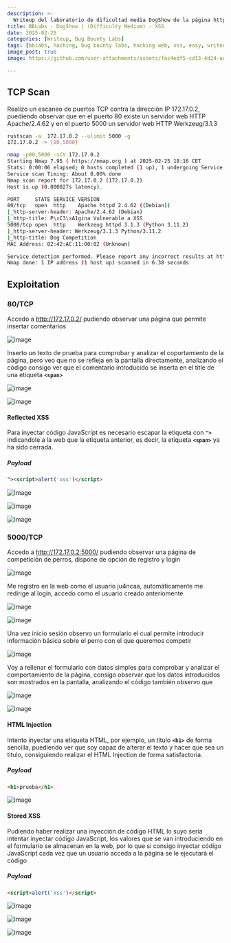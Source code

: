 ```yaml
---
description: >-
  Writeup del laboratorio de dificultad media DogShow de la página https://bugbountylabs.com/
title: BBLabs - DogShow | (Difficulty Medium) - XSS
date: 2025-02-25
categories: [Writeup, Bug Bounty Labs]
tags: [bblabs, hacking, bug bounty labs, hacking web, xss, easy, writeup, pentesting]
image_post: true
image: https://github.com/user-attachments/assets/fac4edf5-cd13-4d24-ad1e-bcd91f581873

---
```


## TCP Scan

Realizo un escaneo de puertos TCP contra la dirección IP 172.17.0.2, puediendo observar que en el puerto 80 existe un servidor web HTTP Apache/2.4.62 y en el puerto 5000 un servidor web HTTP Werkzeug/3.1.3

```bash
rustscan -a  172.17.0.2 --ulimit 5000 -g
172.17.0.2 -> [80,5000]
```

```bash
nmap -p80,5000 -sCV 172.17.0.2
Starting Nmap 7.95 ( https://nmap.org ) at 2025-02-25 18:16 CET
Stats: 0:00:06 elapsed; 0 hosts completed (1 up), 1 undergoing Service Scan
Service scan Timing: About 0.00% done
Nmap scan report for 172.17.0.2 (172.17.0.2)
Host is up (0.000027s latency).

PORT     STATE SERVICE VERSION
80/tcp   open  http    Apache httpd 2.4.62 ((Debian))
|_http-server-header: Apache/2.4.62 (Debian)
|_http-title: P\xC3\xA1gina Vulnerable a XSS
5000/tcp open  http    Werkzeug httpd 3.1.3 (Python 3.11.2)
|_http-server-header: Werkzeug/3.1.3 Python/3.11.2
|_http-title: Dog Competition
MAC Address: 02:42:AC:11:00:02 (Unknown)

Service detection performed. Please report any incorrect results at https://nmap.org/submit/ .
Nmap done: 1 IP address (1 host up) scanned in 6.38 seconds
```

## Exploitation

### 80/TCP

Accedo a http://172.17.0.2/ pudiendo observar una página que permite insertar comentarios

![image](https://github.com/user-attachments/assets/516d6665-4442-4a18-ba7f-c71936b13a42)

Inserto un texto de prueba para comprobar y analizar el coportamiento de la página, pero veo que no se refleja en la pantalla directamente, analizando el código consigo ver que el comentario introducido se inserta en el title de una etiqueta **`<span>`**

![image](https://github.com/user-attachments/assets/0fc66d88-3591-49e5-b4c0-7d9f11b77742)

![image](https://github.com/user-attachments/assets/548bd52e-c104-43bd-bb12-ce87c9db5335)

#### Reflected XSS

Para inyectar código JavaScript es necesario escapar la etiqueta con **`">`** indicandole a la web que la etiqueta anterior, es decir, la etiqueta **`<span>`** ya ha sido cerrada.

##### Payload

```html
"><script>alert('xss')</script>
```

![image](https://github.com/user-attachments/assets/2390222f-a518-403e-819f-13c405afed2c)

![image](https://github.com/user-attachments/assets/5532a377-314d-41be-8f42-897f8edc68e3)

![image](https://github.com/user-attachments/assets/df473b53-4c03-46eb-a306-107a43a3d162)

### 5000/TCP

Accedo a http://172.17.0.2:5000/ pudiendo observar una página de competición de perros, dispone de opción de registro y login

![image](https://github.com/user-attachments/assets/5b019a71-934a-4cdc-a4e7-631793001169)

Me registro en la web como el usuario ju4ncaa, automáticamente me redirige al login, accedo como el usuario creado anteriomente

![image](https://github.com/user-attachments/assets/9cad0a84-c3bb-4e58-b553-8dcc9a495b95)

![image](https://github.com/user-attachments/assets/a6f2036d-5430-4c54-a9f0-3a81274c1950)

Una vez inicio sesión observo un formulario el cual permite introducir información básica sobre el perro con el que queremos competir

![image](https://github.com/user-attachments/assets/4a33c027-0192-4661-94e2-21966a503054)

Voy a rellenar el formulario con datos simples para comprobar y analizar el comportamiento de la página, consigo observar que los datos introducidos son mostrados en la pantalla, analizando el código también observo que 

![image](https://github.com/user-attachments/assets/05a88c09-7169-4237-ab07-2221445ca95e)

![image](https://github.com/user-attachments/assets/5f6e3d5c-e998-469f-ad39-cb3192e6646c)

#### HTML Injection

Intento inyectar una etiqueta HTML, por ejemplo, un título **`<h1>`** de forma sencilla, puediendo ver que soy capaz de alterar el texto y hacer que sea un titulo, consiguiendo realizar el HTML Injection de forma satisfactoria.

##### Payload

```html
<h1>prueba</h1>
```

![image](https://github.com/user-attachments/assets/0376c63d-0e04-4404-944c-5b1cebc62d11)

#### Stored XSS

Pudiendo haber realizar una inyección de código HTML lo suyo sería intentar inyectar código JavaScript, los valores que se van introduciendo en el formulario se almacenan en la web, por lo que si consigo inyectar código JavaScript cada vez que un usuario acceda a la página se le ejecutará el código

##### Payload

```html
<script>alert('xss')</script>
```

![image](https://github.com/user-attachments/assets/d91f255a-6722-404e-aba4-474ff385fac2)

![image](https://github.com/user-attachments/assets/01d1cfcd-ccf1-4c52-a2f1-510e5a5e41a7)

![image](https://github.com/user-attachments/assets/e4dc1763-3146-4174-bf7f-74f911ec57dd)
